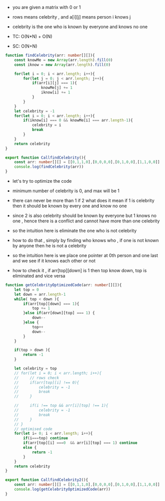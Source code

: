 - you are given a matrix with 0 or 1 
- rows means celebrity , and a[i][j] means person i knows j 
- celebrity is the one who is known by everyone and knows no one

- TC: O(N*N) + O(N)
- SC: O(N+N)

```ts
function findCelebrity(arr: number[][]){
    const knowMe = new Array(arr.length).fill(0)
    const iknow = new Array(arr.length).fill(0)

    for(let i = 0; i < arr.length; i++){
        for(let j = 0; j < arr.length; j++){
            if(arr[i][j] === 1){
                knowMe[j] += 1
                iknow[i] += 1 
            }
        }
    }
    let celebrity = -1
    for(let i = 0; i < arr.length; i++){
        if(iknow[i] === 0 && knowMe[i] === arr.length-1){
            celebrity = i
            break
        }
    }
    return celebrity
}

export function CallfindCelebrity(){
    const arr: number[][] = [[0,1,1,0],[0,0,0,0],[0,1,0,0],[1,1,0,0]]
    console.log(findCelebrity(arr))
}
```
- let's try to optimize the code 
- minimum number of celebrity is 0, and max will be 1 
- there can never be more than 1 if 2 what does it mean if 1 is celebrity then it should be known by every one and know no one
- since 2 is also celebrity should be known by everyone but 1 knows no one , hence there is a conflict and cannot have more than one celebrity

- so the intuition here is eliminate the one who is not celebrity 
- how to do that , simply by finding who knows who , if one is not known by anyone then he is not a celebrity 
- so the intuition here is we place one pointer at 0th person and one last and we see if it knows each other or not 
- how to check it , if arr[top][down] is 1 then top know down, top is eliminated and vice versa

```ts
function getCelebrityOptimizedCode(arr: number[][]){
    let top = 0
    let down = arr.length-1
    while( top < down ){
        if(arr[top][down] === 1){
            top += 1
        }else if(arr[down][top] === 1) {
            down--
        }else {
            top++
            down--
        }
    }

    if(top > down ){
        return -1
    }

    let celebrity = top
    // for(let i = 0; i < arr.length; i++){
    //     // rows check 
    //     if(arr[top][i] !== 0){
    //         celebrity = -1
    //         break
    //     }

    //     if(i !== top && arr[i][top] !== 1){
    //         celebrity = -1
    //         break
    //     }
    // }
    // optimised code 
    for(let i= 0; i < arr.length; i++){
        if(i===top) continue
        if(arr[top][i] ===0  && arr[i][top] === 1) continue
        else {
            return -1
        }
    }
    return celebrity
}

export function CallfindCelebrity2(){
    const arr: number[][] = [[0,1,1,0],[0,0,0,0],[0,1,0,0],[1,1,0,0]]
    console.log(getCelebrityOptimizedCode(arr))
}
```
